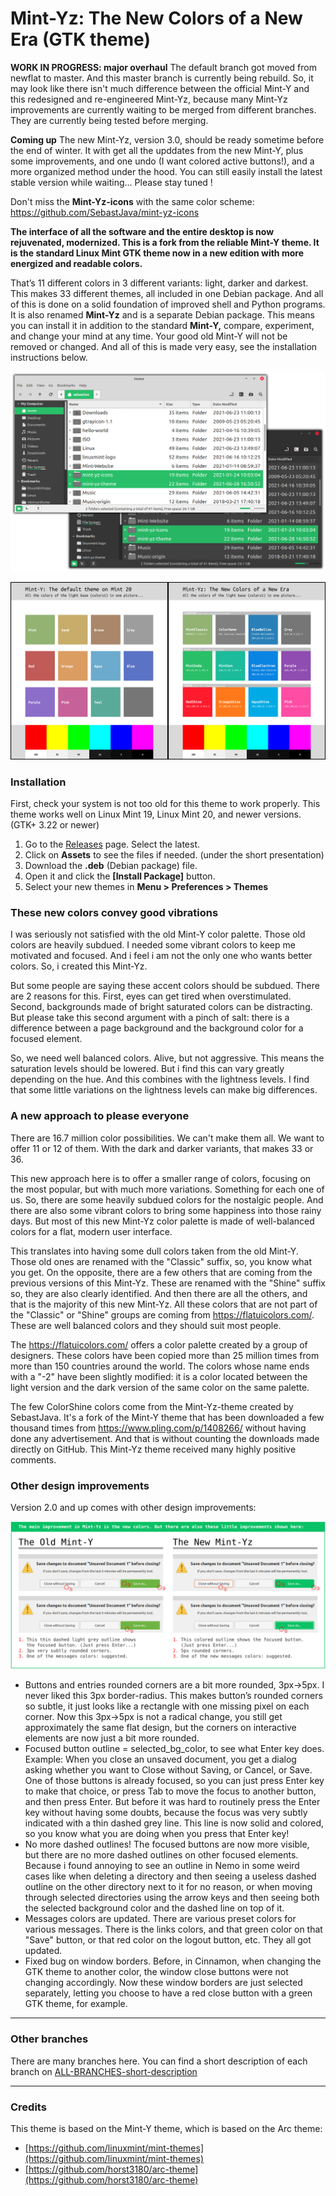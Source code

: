 # Mint-Yz: The New Colors of a New Era (GTK theme)

**WORK IN PROGRESS: major overhaul**
The default branch got moved from newflat to master. And this master branch is currently being rebuild. So, it may look like there isn't much difference between the official Mint-Y and this redesigned and re-engineered Mint-Yz, because many Mint-Yz improvements are currently waiting to be merged from different branches. They are currently being tested before merging.

**Coming up**
The new Mint-Yz, version 3.0, should be ready sometime before the end of winter. It with get all the upddates from the new Mint-Y, plus some improvements, and one undo (I want colored active buttons!), and a more organized method under the hood. You can still easily install the latest stable version while waiting... Please stay tuned !

Don't miss the **Mint-Yz-icons** with the same color scheme: https://github.com/SebastJava/mint-yz-icons

**The interface of all the software and the entire desktop is now rejuvenated, modernized. This is a fork from the reliable Mint-Y theme. It is the standard Linux Mint GTK theme now in a new edition with more energized and readable colors.**

That’s 11 different colors in 3 different variants: light, darker and darkest. This makes 33 different themes, all included in one Debian package. And all of this is done on a solid foundation of improved shell and Python programs. It is also renamed **Mint-Yz** and is a separate Debian package. This means you can install it in addition to the standard **Mint-Y,** compare, experiment, and change your mind at any time. Your good old Mint-Y will not be removed or changed. And all of this is made very easy, see the installation instructions below.

![Preview of the new desktop](Mint-Y-Colors/preview-nemo/prv-nemo-MintSoda.png)

![Image of the new colors vs the old ones](Mint-Y-Colors/Mint-Y-Variations-compare-OLD.png)

### Installation
First, check your system is not too old for this theme to work properly. This theme works well on Linux Mint 19, Linux Mint 20, and newer versions. (GTK+ 3.22 or newer)

1. Go to the [Releases](https://github.com/SebastJava/mint-yz-theme/releases) page. Select the latest.
1. Click on **Assets** to see the files if needed. (under the short presentation)
1. Download the **.deb** (Debian package) file.
1. Open it and click the **[Install Package]** button.
1. Select your new themes in **Menu > Preferences > Themes**

### These new colors convey good vibrations
I was seriously not satisfied with the old Mint-Y color palette. Those old colors are heavily subdued. I needed some vibrant colors to keep me motivated and focused. And i feel i am not the only one who wants better colors. So, i created this Mint-Yz.

But some people are saying these accent colors should be subdued. There are 2 reasons for this. First, eyes can get tired when overstimulated. Second, backgrounds made of bright saturated colors can be distracting. But please take this second argument with a pinch of salt: there is a difference between a page background and the background color for a focused element.

So, we need well balanced colors. Alive, but not aggressive. This means the saturation levels should be lowered. But i find this can vary greatly depending on the hue. And this combines with the lightness levels. I find that some little variations on the lightness levels can make big differences.

### A new approach to please everyone

There are 16.7 million color possibilities. We can't make them all. We want to offer 11 or 12 of them. With the dark and darker variants, that makes 33 or 36.

This new approach here is to offer a smaller range of colors, focusing on the most popular, but with much more variations. Something for each one of us. So, there are some heavily subdued colors for the nostalgic people. And there are also some vibrant colors to bring some happiness into those rainy days. But most of this new Mint-Yz color palette is made of well-balanced colors for a flat, modern user interface.

This translates into having some dull colors taken from the old Mint-Y. Those old ones are renamed with the "Classic" suffix, so, you know what you get. On the opposite, there are a few others that are coming from the previous versions of this Mint-Yz. These are renamed with the "Shine" suffix so, they are also clearly identified. And then there are all the others, and that is the majority of this new Mint-Yz. All these colors that are not part of the "Classic" or "Shine" groups are coming from https://flatuicolors.com/. These are well balanced colors and they should suit most people.

The https://flatuicolors.com/ offers a color palette created by a group of designers. These colors have been copied more than 25 million times from more than 150 countries around the world. The colors whose name ends with a "-2" have been slightly modified: it is a color located between the light version and the dark version of the same color on the same palette.

The few ColorShine colors come from the Mint-Yz-theme created by SebastJava. It's a fork of the Mint-Y theme that has been downloaded a few thousand times from https://www.pling.com/p/1408266/ without having done any advertisement. And that is without counting the downloads made directly on GitHub. This Mint-Yz theme received many highly positive comments.

### Other design improvements
Version 2.0 and up comes with other design improvements:

![Other-improvements-preview](Other-improvements-preview/Other-improvements-preview.png)

  * Buttons and entries rounded corners are a bit more rounded, 3px->5px. I never liked this 3px border-radius. This makes button’s rounded corners so subtle, it just looks like a rectangle with one missing pixel on each corner. Now this 3px->5px is not a radical change, you still get approximately the same flat design, but the corners on interactive elements are now just a bit more rounded.
  * Focused button outline = selected_bg_color, to see what Enter key does. Example: When you close an unsaved document, you get a dialog asking whether you want to Close without Saving, or Cancel, or Save. One of those buttons is already focused, so you can just press Enter key to make that choice, or press Tab to move the focus to another button, and then press Enter. But before it was hard to routinely press the Enter key without having some doubts, because the focus was very subtly indicated with a thin dashed grey line. This line is now solid and colored, so you know what you are doing when you press that Enter key!
  * No more dashed outlines! The focused buttons are now more visible, but there are no more dashed outlines on other focused elements. Because i found annoying to see an outline in Nemo in some weird cases like when deleting a directory and then seeing a useless dashed outline on the other directory next to it for no reason, or when moving through selected directories using the arrow keys and then seeing both the selected background color and the dashed line on top of it.
  * Messages colors are updated. There are various preset colors for various messages. There is the links colors, and that green color on that "Save" button, or that red color on the logout button, etc. They all got updated.
  * Fixed bug on window borders. Before, in Cinnamon, when changing the GTK theme to another color, the window close buttons were not changing accordingly. Now these window borders are just selected separately, letting you choose to have a red close button with a green GTK theme, for example.  

------

### Other branches

There are many branches here. You can find a short description of each branch on [ALL-BRANCHES-short-description](ALL-BRANCHES-short-description.md)

------
### Credits
This theme is based on the Mint-Y theme, which is based on the Arc theme:

  * [https://github.com/linuxmint/mint-themes](https://github.com/linuxmint/mint-themes)
  * [https://github.com/horst3180/arc-theme](https://github.com/horst3180/arc-theme)
